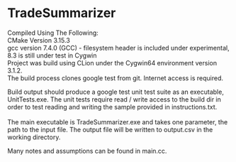 # TradeSummarizer
Compiled Using The Following:<br>
CMake Version 3.15.3<br>
gcc version 7.4.0 (GCC) - filesystem header is included under experimental, 8.3 is still under test in Cygwin<br>
Project was build using CLion under the Cygwin64 environment version 3.1.2. <br>
The build process clones google test from git.  Internet access is required.  <br>

Build output should produce a google test unit test suite as an executable, UnitTests.exe.  The unit tests require read / write access to the build dir in order to test reading and writing the sample provided in instructions.txt.<br><br>
The main executable is TradeSummarizer.exe and takes one parameter, the path to the input file.  The output file will be written to output.csv in the working directory.

Many notes and assumptions can be found in main.cc.